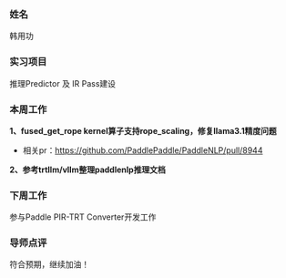 ### 姓名
韩用功

### 实习项目
推理Predictor 及 IR Pass建设

### 本周工作

**1、fused_get_rope kernel算子支持rope_scaling，修复llama3.1精度问题**

* 相关pr：https://github.com/PaddlePaddle/PaddleNLP/pull/8944

**2、参考trtllm/vllm整理paddlenlp推理文档**


### 下周工作
参与Paddle PIR-TRT Converter开发工作
### 导师点评
符合预期，继续加油！
